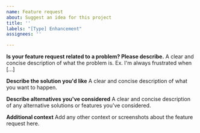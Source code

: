 ```yaml
---
name: Feature request
about: Suggest an idea for this project
title: ''
labels: "[Type] Enhancement"
assignees: ''

---
```


<!-- Thanks for contributing to Sensei Share Your Grade! Pick a clear title ("Lesson: Show complexity in individual lessons") and proceed. -->

**Is your feature request related to a problem? Please describe.**
A clear and concise description of what the problem is. Ex. I'm always frustrated when [...]

**Describe the solution you'd like**
A clear and concise description of what you want to happen.

**Describe alternatives you've considered**
A clear and concise description of any alternative solutions or features you've considered.

**Additional context**
Add any other context or screenshots about the feature request here.
